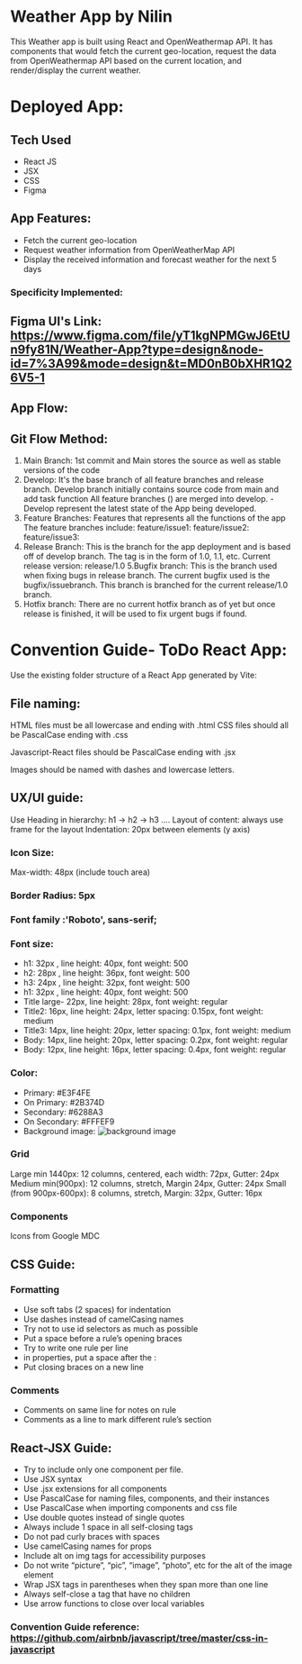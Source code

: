 # Weather App by Nilin 
This Weather app is built using React and OpenWeathermap API. It has components that would fetch the current geo-location, request the data from OpenWeathermap API based on the current location, and render/display the current weather. 
# Deployed App:
## Tech Used
- React JS
- JSX
- CSS
- Figma
## App Features:
- Fetch the current geo-location
- Request weather information from OpenWeatherMap API
- Display the received information and forecast weather for the next 5 days

### Specificity Implemented:

## Figma UI's Link: https://www.figma.com/file/yT1kgNPMGwJ6EtUn9fy81N/Weather-App?type=design&node-id=7%3A99&mode=design&t=MD0nB0bXHR1Q26V5-1

## App Flow:

## Git Flow Method: 
1. Main Branch:
1st commit and Main stores the source as well as stable versions of the code
2. Develop:
It's the base branch of all feature branches and release branch.
Develop branch initially contains source code from main and add task function
All feature branches () are merged into develop. -Develop represent the latest state of the App being developed.
3. Feature Branches:
Features that represents all the functions of the app
The feature branches include:
feature/issue1: 
feature/issue2: 
feature/issue3: 
4. Release Branch:
This is the branch for the app deployment and is based off of develop branch.
The tag is in the form of 1.0, 1.1, etc.
Current release version: release/1.0
5.Bugfix branch:
This is the branch used when fixing bugs in release branch.
The current bugfix used is the bugfix/issuebranch.
This branch is branched for the current release/1.0 branch.
6. Hotfix branch:
There are no current hotfix branch as of yet but once release is finished, it will be used to fix urgent bugs if found.

# Convention Guide- ToDo React App:
Use the existing folder structure of a React App generated by Vite:
## File naming:
HTML files must be all lowercase and ending with .html
CSS files should all be PascalCase ending with .css

Javascript-React files should be PascalCase ending with .jsx

Images should be named with dashes and lowercase letters.

## UX/UI guide:
Use Heading in hierarchy: h1 -> h2 -> h3 ....
Layout of content: always use frame for the layout
Indentation: 20px between elements (y axis)
### Icon Size:
Max-width: 48px (include touch area)
### Border Radius: 5px
### Font family :'Roboto', sans-serif;
### Font size:
- h1: 32px , line height: 40px, font weight: 500
- h2: 28px , line height: 36px, font weight: 500
- h3: 24px , line height: 32px, font weight: 500
- h1: 32px , line height: 40px, font weight: 500
- Title large- 22px, line height: 28px, font weight: regular
- Title2: 16px, line height: 24px, letter spacing: 0.15px, font weight: medium
- Title3: 14px, line height: 20px, letter spacing: 0.1px, font weight: medium
- Body: 14px, line height: 20px, letter spacing: 0.2px, font weight: regular
- Body: 12px, line height: 16px, letter spacing: 0.4px, font weight: regular
### Color:
- Primary: #E3F4FE
- On Primary: #2B374D
- Secondary: #6288A3
- On Secondary: #FFFEF9
- Background image: ![background image](./src/assets/bg.jpeg)

### Grid
Large min 1440px:
12 columns, centered, each width: 72px, Gutter: 24px
Medium min(900px):
12 columns, stretch, Margin 24px, Gutter: 24px
Small (from 900px-600px):
8 columns, stretch, Margin: 32px, Gutter: 16px
### Components
Icons from Google MDC
## CSS Guide:
### Formatting
- Use soft tabs (2 spaces) for indentation
- Use dashes instead of camelCasing names
- Try not to use id selectors as much as possible
- Put a space before a rule’s opening braces
- Try to write one rule per line
- in properties, put a space after the :
- Put closing braces on a new line
### Comments
- Comments on same line for notes on rule
- Comments as a line to mark different rule’s section
## React-JSX Guide:
- Try to include only one component per file.
- Use JSX syntax
- Use .jsx extensions for all components
- Use PascalCase for naming files, components, and their instances
- Use PascalCase when importing components and css file
- Use double quotes instead of single quotes
- Always include 1 space in all self-closing tags
- Do not pad curly braces with spaces
- Use camelCasing names for props
- Include alt on img tags for accessibility purposes
- Do not write “picture”, “pic”, “image”, “photo”, etc for the alt of the image element
- Wrap JSX tags in parentheses when they span more than one line
- Always self-close a tag that have no children
- Use arrow functions to close over local variables
### Convention Guide reference: https://github.com/airbnb/javascript/tree/master/css-in-javascript
